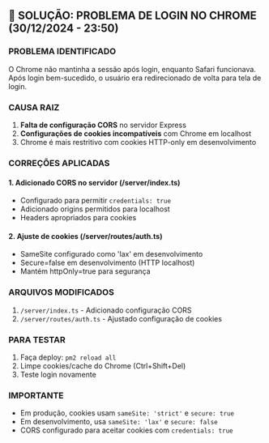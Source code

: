 
## 🔐 SOLUÇÃO: PROBLEMA DE LOGIN NO CHROME (30/12/2024 - 23:50)

### PROBLEMA IDENTIFICADO
O Chrome não mantinha a sessão após login, enquanto Safari funcionava. Após login bem-sucedido, o usuário era redirecionado de volta para tela de login.

### CAUSA RAIZ
1. **Falta de configuração CORS** no servidor Express
2. **Configurações de cookies incompatíveis** com Chrome em localhost
3. Chrome é mais restritivo com cookies HTTP-only em desenvolvimento

### CORREÇÕES APLICADAS

#### 1. Adicionado CORS no servidor (/server/index.ts)
- Configurado para permitir `credentials: true`
- Adicionado origins permitidos para localhost
- Headers apropriados para cookies

#### 2. Ajuste de cookies (/server/routes/auth.ts)
- SameSite configurado como 'lax' em desenvolvimento
- Secure=false em desenvolvimento (HTTP localhost)
- Mantém httpOnly=true para segurança

### ARQUIVOS MODIFICADOS
1. `/server/index.ts` - Adicionado configuração CORS
2. `/server/routes/auth.ts` - Ajustado configuração de cookies

### PARA TESTAR
1. Faça deploy: `pm2 reload all`
2. Limpe cookies/cache do Chrome (Ctrl+Shift+Del)
3. Teste login novamente

### IMPORTANTE
- Em produção, cookies usam `sameSite: 'strict'` e `secure: true`
- Em desenvolvimento, usa `sameSite: 'lax'` e `secure: false`
- CORS configurado para aceitar cookies com `credentials: true`

